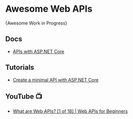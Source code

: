 # Awesome Web APIs
{Awesome Work in Progress}

## Docs
* [APIs with ASP.NET Core](https://dotnet.microsoft.com/en-us/apps/aspnet/apis)

## Tutorials
* [Create a minimal API with ASP.NET Core](https://learn.microsoft.com/en-us/aspnet/core/tutorials/min-web-api?tabs=visual-studio) 

## YouTube 📺
* [What are Web APIs? [1 of 18] | Web APIs for Beginners](https://www.youtube.com/watch?v=h0KG8OKKgKs&list=PLdo4fOcmZ0oVjOKgzsWqdFVvzGL2_d72v)
